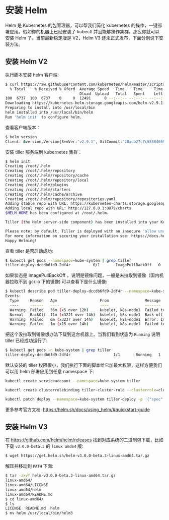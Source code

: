 # 安装 Helm

Helm 是 Kubernetes 的包管理器，可以帮我们简化 kubernetes 的操作，一键部署应用。假如你的机器上已经安装了 kubectl 并且能够操作集群，那么你就可以安装 Helm 了。当前最新稳定版是 V2，Helm V3 还未正式发布，下面分别说下安装方法。

## 安装 Helm V2

执行脚本安装 helm 客户端:

``` bash
$ curl https://raw.githubusercontent.com/kubernetes/helm/master/scripts/get | bash
  % Total    % Received % Xferd  Average Speed   Time    Time     Time  Current
                                 Dload  Upload   Total   Spent    Left  Speed
100  6737  100  6737    0     0  12491      0 --:--:-- --:--:-- --:--:-- 12475
Downloading https://kubernetes-helm.storage.googleapis.com/helm-v2.9.1-linux-amd64.tar.gz
Preparing to install into /usr/local/bin
helm installed into /usr/local/bin/helm
Run 'helm init' to configure helm.
```

查看客户端版本：

``` bash
$ helm version
Client: &version.Version{SemVer:"v2.9.1", GitCommit:"20adb27c7c5868466912eebdf6664e7390ebe710", GitTreeState:"clean"}
```

安装 tiller 服务端到 kubernetes 集群：

``` bash
$ helm init
Creating /root/.helm
Creating /root/.helm/repository
Creating /root/.helm/repository/cache
Creating /root/.helm/repository/local
Creating /root/.helm/plugins
Creating /root/.helm/starters
Creating /root/.helm/cache/archive
Creating /root/.helm/repository/repositories.yaml
Adding stable repo with URL: https://kubernetes-charts.storage.googleapis.com
Adding local repo with URL: http://127.0.0.1:8879/charts
$HELM_HOME has been configured at /root/.helm.

Tiller (the Helm server-side component) has been installed into your Kubernetes Cluster.

Please note: by default, Tiller is deployed with an insecure 'allow unauthenticated users' policy.
For more information on securing your installation see: https://docs.helm.sh/using_helm/#securing-your-helm-installation
Happy Helming!
```

查看 tiller 是否启动成功:

``` bash
$ kubectl get pods --namespace=kube-system | grep tiller
tiller-deploy-dccdb6fd9-2df4r          0/1       ImagePullBackOff   0          14h
```

如果状态是 ImagePullBackOff ，说明是镜像问题，一般是未拉取到镜像（国内机器拉取不到 gcr.io 下的镜像) 可以查看下是什么镜像:

``` bash
$ kubectl describe pod tiller-deploy-dccdb6fd9-2df4r --namespace=kube-system
Events:
  Type     Reason   Age                   From                Message
  ----     ------   ----                  ----                -------
  Warning  Failed   36m (x5 over 12h)     kubelet, k8s-node1  Failed to pull image "gcr.io/kubernetes-helm/tiller:v2.9.1": rpc error: code = Unknown desc = Get https://gcr.io/v1/_ping: dial tcp 64.233.189.82:443: i/o timeout
  Normal   BackOff  11m (x3221 over 14h)  kubelet, k8s-node1  Back-off pulling image "gcr.io/kubernetes-helm/tiller:v2.9.1"
  Warning  Failed   6m (x3237 over 14h)   kubelet, k8s-node1  Error: ImagePullBackOff
  Warning  Failed   1m (x15 over 14h)     kubelet, k8s-node1  Failed to pull image "gcr.io/kubernetes-helm/tiller:v2.9.1": rpc error: code = Unknown desc = Get https://gcr.io/v1/_ping: dial tcp 64.233.188.82:443: i/o timeout
```

把这个没拉取到镜像想办法下载到这台机器上。当我们看到状态为 `Running` 说明 tiller 已经成功运行了:

``` bash
$ kubectl get pods -n kube-system | grep tiller
tiller-deploy-dccdb6fd9-2df4r                   1/1       Running   1          41d
```

默认安装的 tiller 权限很小，我们执行下面的脚本给它加最大权限，这样方便我们可以用 helm 部署应用到任意 namespace 下:

``` bash
kubectl create serviceaccount --namespace=kube-system tiller

kubectl create clusterrolebinding tiller-cluster-rule --clusterrole=cluster-admin --serviceaccount=kube-system:tiller

kubectl patch deploy --namespace=kube-system tiller-deploy -p '{"spec":{"template":{"spec":{"serviceAccount":"tiller"}}}}'
```

更多参考官方文档: https://helm.sh/docs/using_helm/#quickstart-guide

## 安装 Helm V3

在 https://github.com/helm/helm/releases 找到对应系统的二进制包下载，比如下载 `v3.0.0-beta.3` 的 `linux amd64` 版:

``` bash
$ wget https://get.helm.sh/helm-v3.0.0-beta.3-linux-amd64.tar.gz
```

解压并移动到 `PATH` 下面:

``` bash
$ tar -zxvf helm-v3.0.0-beta.3-linux-amd64.tar.gz
linux-amd64/
linux-amd64/LICENSE
linux-amd64/helm
linux-amd64/README.md
$ cd linux-amd64/
$ ls
LICENSE  README.md  helm
$ mv helm /usr/local/bin/helm3
```
